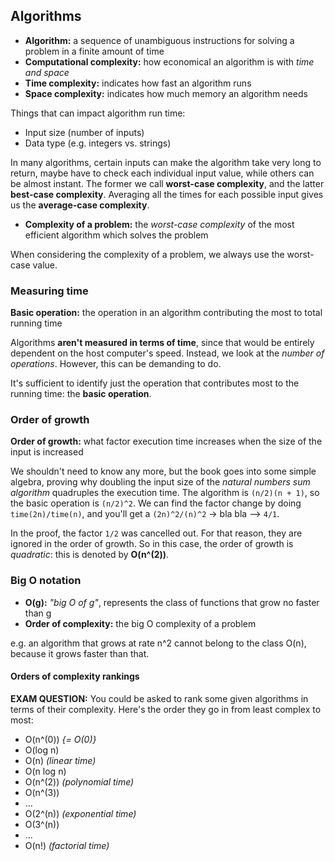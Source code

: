 Algorithms
----------

  * **Algorithm:** a sequence of unambiguous instructions for solving a problem
                   in a finite amount of time
  * **Computational complexity:** how economical an algorithm is with *time and
                                  space*
  * **Time complexity:** indicates how fast an algorithm runs
  * **Space complexity:** indicates how much memory an algorithm needs

Things that can impact algorithm run time:

  * Input size (number of inputs)
  * Data type (e.g. integers vs. strings)

In many algorithms, certain inputs can make the algorithm take very long to
return, maybe have to check each individual input value, while others can be
almost instant. The former we call **worst-case complexity**, and the latter
**best-case complexity**. Averaging all the times for each possible input gives
us the **average-case complexity**.

  * **Complexity of a problem:** the *worst-case complexity* of the most
                                 efficient algorithm which solves the problem

When considering the complexity of a problem, we always use the worst-case
value.


### Measuring time

**Basic operation:** the operation in an algorithm contributing the most to
                     total running time

Algorithms **aren't measured in terms of time**, since that would be entirely
dependent on the host computer's speed. Instead, we look at the *number of
operations*. However, this can be demanding to do.

It's sufficient to identify just the operation that contributes most to the
running time: the **basic operation**.


### Order of growth

**Order of growth:** what factor execution time increases when the size of the
                     input is increased

We shouldn't need to know any more, but the book goes into some simple algebra,
proving why doubling the input size of the *natural numbers sum algorithm*
quadruples the execution time. The algorithm is `(n/2)(n + 1)`, so the basic
operation is `(n/2)^2`. We can find the factor change by doing
`time(2n)/time(n)`, and you'll get a `(2n)^2/(n)^2` -> bla bla --> `4/1`.

In the proof, the factor `1/2` was cancelled out. For that reason, they are
ignored in the order of growth. So in this case, the order of growth is
*quadratic*: this is denoted by **O(n^(2))**.


### Big O notation

  * **O(g):** *"big O of g"*, represents the class of functions that grow no
              faster than g
  * **Order of complexity:** the big O complexity of a problem

e.g. an algorithm that grows at rate n^2 cannot belong to the class O(n),
because it grows faster than that.


#### Orders of complexity rankings

**EXAM QUESTION:** You could be asked to rank some given algorithms in terms of
their complexity. Here's the order they go in from least complex to most:

  * O(n^(0)) *{= O(0)}*
  * O(log n)
  * O(n) *(linear time)*
  * O(n log n)
  * O(n^(2)) *(polynomial time)*
  * O(n^(3))
  * ...
  * O(2^(n)) *(exponential time)*
  * O(3^(n))
  * ...
  * O(n!) *(factorial time)*

